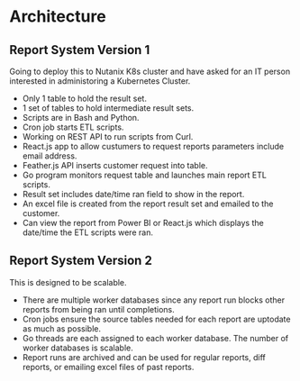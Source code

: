 # Architecture

## Report System Version 1

Going to deploy this to Nutanix K8s cluster and have asked for an IT person interested in administoring a Kubernetes Cluster.

- Only 1 table to hold the result set.
- 1 set of tables to hold intermediate result sets.
- Scripts are in Bash and Python.
- Cron job starts ETL scripts.
- Working on REST API to run scripts from Curl.
- React.js app to allow custumers to request reports parameters include email address.
- Feather.js API inserts customer request into table.
- Go program monitors request table and launches main report ETL scripts.
- Result set includes date/time ran field to show in the report.
- An excel file is created from the report result set and emailed to the customer.
- Can view the report from Power BI or React.js which displays the date/time the ETL scripts were ran.  


## Report System Version 2

This is designed to be scalable.

- There are multiple worker databases since any report run blocks other reports from being ran until completions.
- Cron jobs ensure the source tables needed for each report are uptodate as much as possible.
- Go threads are each assigned to each worker database. The number of worker databases is scalable.
- Report runs are archived and can be used for regular reports, diff reports, or emailing excel files of past reports.
